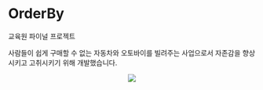 # OrderBy
교육원 파이널 프로젝트

사람들이 쉽게 구매할 수 없는 자동차와 오토바이를 빌려주는 사업으로서 자존감을 향상 시키고 고취시키기 위해 개발했습니다.

<p align="center">
  <img src="https://user-images.githubusercontent.com/118333635/236735637-7a40a1c7-f486-4e96-b6d4-45d81d7d5385.png">
</p>
